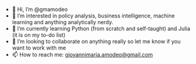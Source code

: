 - 👋 Hi, I’m @gmamodeo
- 👀 I’m interested in policy analysis, business intelligence, machine learning and anything analytically nerdy.
- 🌱 I’m currently learning Python (from scratch and self-taught) and Julia (it is on my to-do list)
- 💞️ I’m looking to collaborate on anything really so let me know if you want to work with me
- 📫 How to reach me: giovannimaria.amodeo@gmail.com

<!---
gmamodeo/gmamodeo is a ✨ special ✨ repository because its `README.md` (this file) appears on your GitHub profile.
You can click the Preview link to take a look at your changes.
--->
